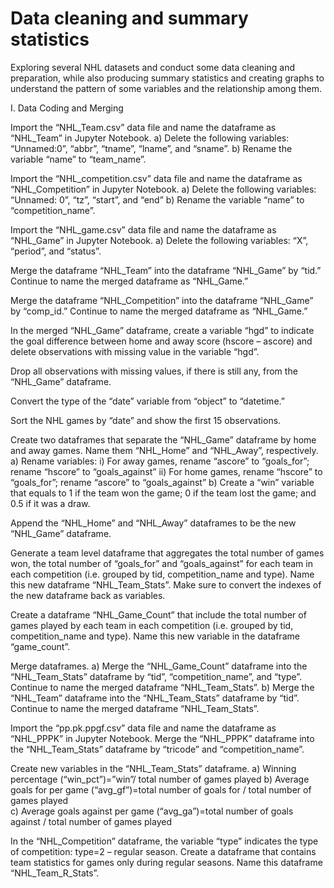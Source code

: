 # Data cleaning and summary statistics

Exploring several NHL datasets and conduct some data cleaning and preparation, while also producing summary statistics and creating graphs to understand the pattern of some variables and the relationship among them. 

I. Data Coding and Merging

Import the “NHL_Team.csv” data file and name the dataframe as “NHL_Team” in Jupyter Notebook.
a) Delete the following variables: “Unnamed:0”, “abbr”, “tname”, “lname”, and “sname”.
b) Rename the variable “name” to “team_name”.

Import the “NHL_competition.csv” data file and name the dataframe as “NHL_Competition” in Jupyter Notebook.
a) Delete the following variables: “Unnamed: 0”, “tz”, “start”, and “end”
b) Rename the variable “name” to “competition_name”.

Import the “NHL_game.csv” data file and name the dataframe as “NHL_Game” in Jupyter Notebook.
a) Delete the following variables: “X”, “period”, and “status”.

Merge the dataframe “NHL_Team” into the dataframe “NHL_Game” by “tid.” Continue to name the merged dataframe as “NHL_Game.”

Merge the dataframe “NHL_Competition” into the dataframe “NHL_Game” by “comp_id.” Continue to name the merged dataframe as “NHL_Game.”

In the merged “NHL_Game” dataframe, create a variable “hgd” to indicate the goal difference between home and away score (hscore – ascore) and delete observations with missing value in the variable “hgd”.

Drop all observations with missing values, if there is still any, from the “NHL_Game” dataframe.

Convert the type of the “date” variable from “object” to “datetime.”

Sort the NHL games by “date” and show the first 15 observations.

Create two dataframes that separate the “NHL_Game” dataframe by home and away games. Name them “NHL_Home” and “NHL_Away”, respectively.
a) Rename variables:
     i) For away games, rename “ascore” to “goals_for”; rename “hscore” to “goals_against”
     ii) For home games, rename “hscore” to “goals_for”; rename “ascore” to “goals_against” 
b) Create a “win” variable that equals to 1 if the team won the game; 0 if the team lost the game; and 0.5 if it was a draw. 

Append the “NHL_Home” and “NHL_Away” dataframes to be the new “NHL_Game” dataframe.

Generate a team level dataframe that aggregates the total number of games won, the total number of “goals_for” and “goals_against” for each team in each competition (i.e. grouped by tid, competition_name and type). Name this new dataframe “NHL_Team_Stats”. Make sure to convert the indexes of the new dataframe back as  variables. 

Create a dataframe “NHL_Game_Count” that include the total number of games played by each team in each competition (i.e. grouped by tid, competition_name and type). Name this new variable in the dataframe “game_count”.

Merge dataframes.
a) Merge the “NHL_Game_Count” dataframe into the “NHL_Team_Stats” dataframe by “tid”, “competition_name”, and “type”. Continue to name the merged dataframe “NHL_Team_Stats”.
b) Merge the “NHL_Team” dataframe into the “NHL_Team_Stats” dataframe by “tid”. Continue to name the merged dataframe “NHL_Team_Stats”.

Import the “pp.pk.ppgf.csv” data file and name the dataframe as “NHL_PPPK” in Jupyter Notebook. Merge the “NHL_PPPK” dataframe into the “NHL_Team_Stats” dataframe by “tricode” and “competition_name”.

Create new variables in the “NHL_Team_Stats” dataframe.
a) Winning percentage (“win_pct”)=”win”/ total number of games played
b) Average goals for per game (“avg_gf”)=total number of goals for / total number of games played     
c) Average goals against per game (“avg_ga”)=total number of goals against / total number of games played

In the “NHL_Competition” dataframe, the variable “type” indicates the type of competition: type=2 – regular season. Create a dataframe that contains team statistics for games only during regular seasons. Name this dataframe “NHL_Team_R_Stats”. 
